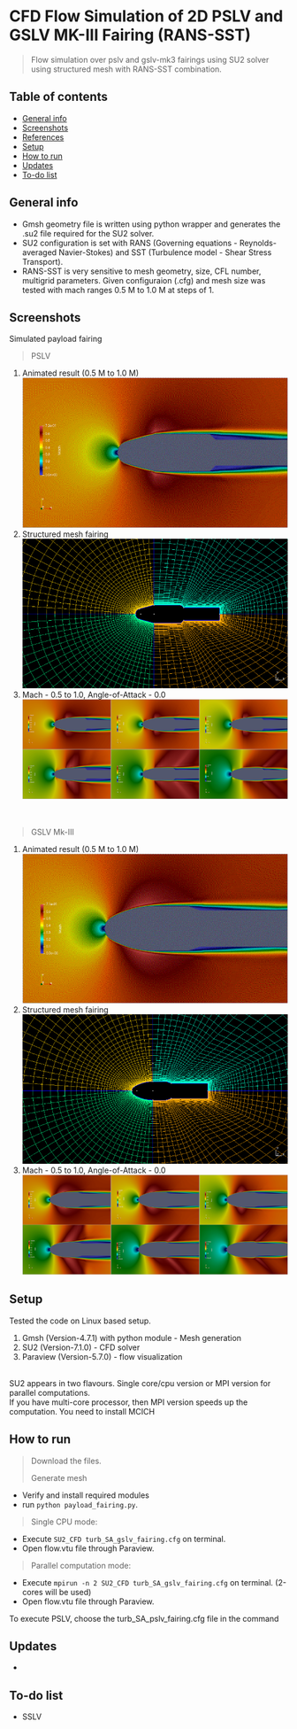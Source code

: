 # CFD Flow Simulation of 2D PSLV and GSLV MK-III Fairing (RANS-SST)
> Flow simulation over pslv and gslv-mk3 fairings using SU2 solver using structured mesh with RANS-SST combination.   
   

## Table of contents
* [General info](#general-info)
* [Screenshots](#screenshots)
* [References](#references)
* [Setup](#setup)
* [How to run ](#how)
* [Updates](#updates)
* [To-do list](#to-do)

## General info   
* Gmsh geometry file is written using python wrapper and generates the .su2 file required for the SU2 solver.    
* SU2 configuration is set with RANS (Governing equations - Reynolds-averaged Navier-Stokes) and SST (Turbulence model - Shear Stress Transport).   
* RANS-SST is very sensitive to mesh geometry, size, CFL number, multigrid parameters. Given configuraion (.cfg) and mesh size was tested with mach ranges 0.5 M to 1.0 M at steps of 1.   


## Screenshots
   
Simulated payload fairing 

> PSLV  
1.  Animated result (0.5 M to 1.0 M)    
![results](./img/pslv_sst_s.gif)   
2.  Structured mesh fairing  
![results](./img/pslv_structured_mesh_s.png)   
3.  Mach - 0.5 to 1.0, Angle-of-Attack - 0.0  
![results](./img/pslv_assemble_s.png)      
&nbsp;   
&nbsp;   
> GSLV Mk-III  
1.  Animated result (0.5 M to 1.0 M)    
![results](./img/gslv_sst_s.gif)   
2.  Structured mesh fairing  
![results](./img/gslv_structured_mesh_s.png)   
3.  Mach - 0.5 to 1.0, Angle-of-Attack - 0.0  
![results](./img/gslv_assemble_s.png)     



## Setup
Tested the code on Linux based setup.    
>   
1. Gmsh (Version-4.7.1) with python module - Mesh generation
2. SU2 (Version-7.1.0) - CFD solver 
3. Paraview (Version-5.7.0) - flow visualization  

&nbsp;    
SU2 appears in two flavours. Single core/cpu version or MPI version for parallel computations.    
If you have multi-core processor, then MPI version speeds up the computation. You need to install MCICH   


## How to run   
> Download the files.       
> 
> Generate mesh   
> 
* Verify and install required modules    
* run `python payload_fairing.py`.    

> Single CPU mode:   
> 
* Execute `SU2_CFD turb_SA_gslv_fairing.cfg` on terminal.    
* Open flow.vtu file through Paraview.    

> Parallel computation mode:   
> 
* Execute `mpirun -n 2 SU2_CFD turb_SA_gslv_fairing.cfg` on terminal. (2-cores will be used)   
* Open flow.vtu file through Paraview.  

To execute PSLV, choose the turb_SA_pslv_fairing.cfg file in the command  

## Updates   
* 

## To-do list
* SSLV


